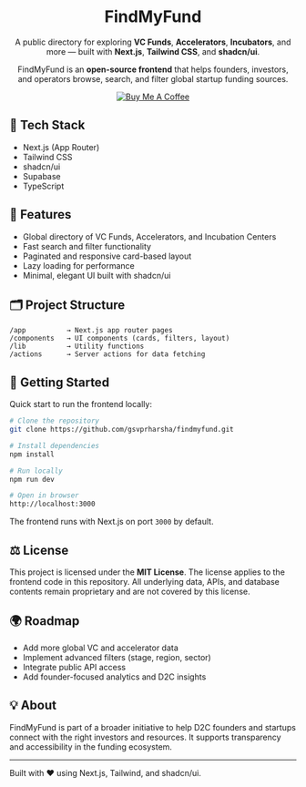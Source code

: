 <div align="center">

# FindMyFund

A public directory for exploring **VC Funds**, **Accelerators**, **Incubators**, and more — built with **Next.js**, **Tailwind CSS**, and **shadcn/ui**.

FindMyFund is an **open-source frontend** that helps founders, investors, and operators browse, search, and filter global startup funding sources.

[![Buy Me A Coffee](https://www.buymeacoffee.com/assets/img/custom_images/orange_img.png)](https://www.buymeacoffee.com/gsvprharsha)

</div>

## 🧱 Tech Stack

- Next.js (App Router)
- Tailwind CSS
- shadcn/ui
- Supabase
- TypeScript

## 🚀 Features

- Global directory of VC Funds, Accelerators, and Incubation Centers
- Fast search and filter functionality
- Paginated and responsive card-based layout
- Lazy loading for performance
- Minimal, elegant UI built with shadcn/ui

## 🗂️ Project Structure

```
/app          → Next.js app router pages
/components   → UI components (cards, filters, layout)
/lib          → Utility functions
/actions      → Server actions for data fetching
```

## 🧩 Getting Started

Quick start to run the frontend locally:

```bash
# Clone the repository
git clone https://github.com/gsvprharsha/findmyfund.git

# Install dependencies
npm install

# Run locally
npm run dev

# Open in browser
http://localhost:3000
```

The frontend runs with Next.js on port `3000` by default.

## ⚖️ License

This project is licensed under the **MIT License**. The license applies to the frontend code in this repository. All underlying data, APIs, and database contents remain proprietary and are not covered by this license.

## 🌍 Roadmap

- Add more global VC and accelerator data
- Implement advanced filters (stage, region, sector)
- Integrate public API access
- Add founder-focused analytics and D2C insights

## 💡 About

FindMyFund is part of a broader initiative to help D2C founders and startups connect with the right investors and resources. It supports transparency and accessibility in the funding ecosystem.

---

Built with ❤️ using Next.js, Tailwind, and shadcn/ui.
